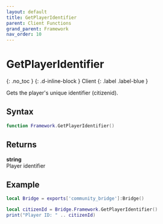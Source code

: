 ```yaml
---
layout: default
title: GetPlayerIdentifier
parent: Client Functions
grand_parent: Framework
nav_order: 10
---
```


# GetPlayerIdentifier
{: .no_toc }
{: .d-inline-block }
Client
{: .label .label-blue }

Gets the player's unique identifier (citizenid).

## Syntax

```lua
function Framework.GetPlayerIdentifier()
```

## Returns

**string**  
Player identifier

## Example

```lua
local Bridge = exports['community_bridge']:Bridge()

local citizenId = Bridge.Framework.GetPlayerIdentifier()
print("Player ID: " .. citizenId)
```
